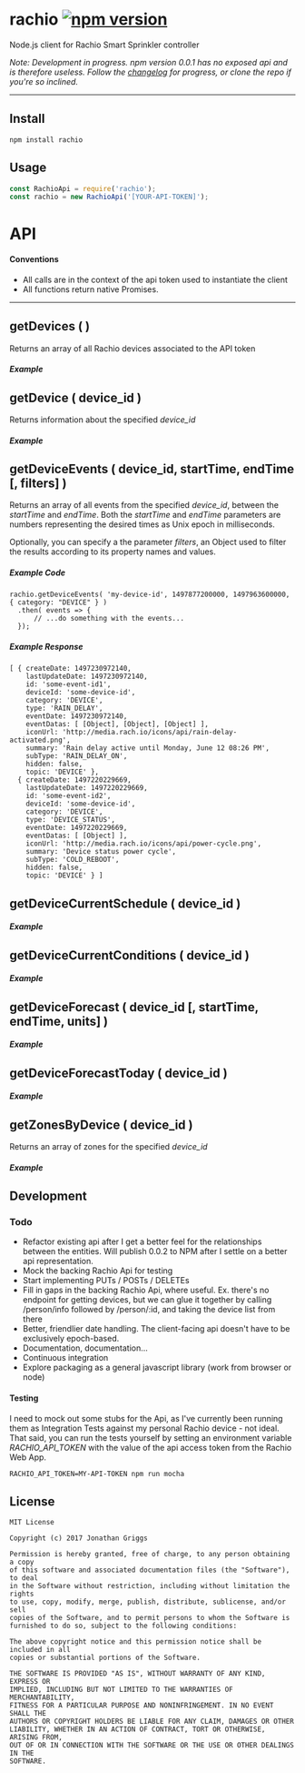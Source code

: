 # rachio [![npm version](https://badge.fury.io/js/rachio.svg)](https://badge.fury.io/js/rachio)

Node.js client for Rachio Smart Sprinkler controller

_Note: Development in progress. npm version 0.0.1 has no exposed api and is therefore useless. Follow the [changelog](https://github.com/boatmeme/rachio/blob/master/CHANGELOG.md) for progress, or clone the repo if you're so inclined._

---
## Install

```
npm install rachio
```

## Usage

```javascript
const RachioApi = require('rachio');
const rachio = new RachioApi('[YOUR-API-TOKEN]');
```
# API

#### Conventions
 - All calls are in the context of the api token used to instantiate the client
 - All functions return native Promises.

---
## getDevices (  )
Returns an array of all Rachio devices associated to the API token

##### Example

## getDevice ( device_id )
Returns information about the specified *device_id*

##### Example

## getDeviceEvents ( device_id, startTime, endTime [, filters] )
Returns an array of all events from the specified *device_id*, between the _startTime_ and _endTime_.
Both the _startTime_ and _endTime_ parameters are numbers representing the desired times as Unix epoch in milliseconds.

Optionally, you can specify a the parameter _filters_, an Object used to filter the results according to its property names and values.

##### Example Code
```
rachio.getDeviceEvents( 'my-device-id', 1497877200000, 1497963600000, { category: "DEVICE" } )
  .then( events => {
      // ...do something with the events...
  });
```
##### Example Response
```
[ { createDate: 1497230972140,
    lastUpdateDate: 1497230972140,
    id: 'some-event-id1',
    deviceId: 'some-device-id',
    category: 'DEVICE',
    type: 'RAIN_DELAY',
    eventDate: 1497230972140,
    eventDatas: [ [Object], [Object], [Object] ],
    iconUrl: 'http://media.rach.io/icons/api/rain-delay-activated.png',
    summary: 'Rain delay active until Monday, June 12 08:26 PM',
    subType: 'RAIN_DELAY_ON',
    hidden: false,
    topic: 'DEVICE' },
  { createDate: 1497220229669,
    lastUpdateDate: 1497220229669,
    id: 'some-event-id2',
    deviceId: 'some-device-id',
    category: 'DEVICE',
    type: 'DEVICE_STATUS',
    eventDate: 1497220229669,
    eventDatas: [ [Object] ],
    iconUrl: 'http://media.rach.io/icons/api/power-cycle.png',
    summary: 'Device status power cycle',
    subType: 'COLD_REBOOT',
    hidden: false,
    topic: 'DEVICE' } ]
```

## getDeviceCurrentSchedule ( device_id )

##### Example

## getDeviceCurrentConditions ( device_id )

##### Example

## getDeviceForecast ( device_id [, startTime, endTime, units] )

##### Example

## getDeviceForecastToday ( device_id )

##### Example

## getZonesByDevice ( device_id )

Returns an array of zones for the specified *device_id*

##### Example

## Development

### Todo

- Refactor existing api after I get a better feel for the relationships between the entities. Will publish 0.0.2 to NPM after I settle on a better api representation.
- Mock the backing Rachio Api for testing
- Start implementing PUTs / POSTs / DELETEs
- Fill in gaps in the backing Rachio Api, where useful. Ex. there's no endpoint for getting devices, but we can glue it together by calling /person/info followed by /person/:id, and taking the device list from there
- Better, friendlier date handling. The client-facing api doesn't have to be exclusively epoch-based.
- Documentation, documentation...
- Continuous integration
- Explore packaging as a general javascript library (work from browser or node)

#### Testing

I need to mock out some stubs for the Api, as I've currently been running them as Integration Tests against my personal Rachio device - not ideal. That said, you can run the tests yourself by setting an environment variable *RACHIO\_API\_TOKEN* with the value of the api access token from the Rachio Web App.

```
RACHIO_API_TOKEN=MY-API-TOKEN npm run mocha
```

## License

    MIT License

    Copyright (c) 2017 Jonathan Griggs

    Permission is hereby granted, free of charge, to any person obtaining a copy
    of this software and associated documentation files (the "Software"), to deal
    in the Software without restriction, including without limitation the rights
    to use, copy, modify, merge, publish, distribute, sublicense, and/or sell
    copies of the Software, and to permit persons to whom the Software is
    furnished to do so, subject to the following conditions:

    The above copyright notice and this permission notice shall be included in all
    copies or substantial portions of the Software.

    THE SOFTWARE IS PROVIDED "AS IS", WITHOUT WARRANTY OF ANY KIND, EXPRESS OR
    IMPLIED, INCLUDING BUT NOT LIMITED TO THE WARRANTIES OF MERCHANTABILITY,
    FITNESS FOR A PARTICULAR PURPOSE AND NONINFRINGEMENT. IN NO EVENT SHALL THE
    AUTHORS OR COPYRIGHT HOLDERS BE LIABLE FOR ANY CLAIM, DAMAGES OR OTHER
    LIABILITY, WHETHER IN AN ACTION OF CONTRACT, TORT OR OTHERWISE, ARISING FROM,
    OUT OF OR IN CONNECTION WITH THE SOFTWARE OR THE USE OR OTHER DEALINGS IN THE
    SOFTWARE.
